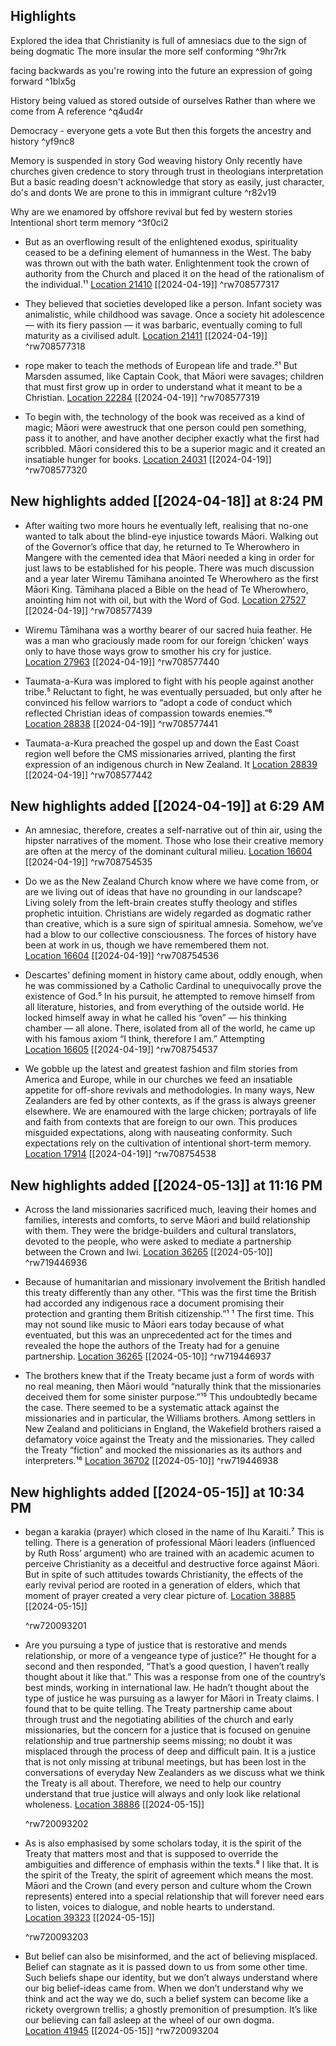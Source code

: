 ## Highlights

Explored the idea that Christianity is full of amnesiacs due to the sign of being dogmatic
The more insular the more self conforming ^9hr7rk

facing backwards as you're rowing into the future
an expression of going forward ^1blx5g

History being valued as stored outside of ourselves
Rather than where we come from
A reference ^q4ud4r

Democracy - everyone gets a vote
But then this forgets the ancestry and history ^yf9nc8

Memory is suspended in story 
God weaving history
Only recently have churches given credence to story through trust in theologians interpretation
But a basic reading doesn't acknowledge that story as easily, just character, do's and donts
We are prone to this in immigrant culture  ^r82v19

Why are we enamored by offshore revival but fed by western stories
Intentional short term memory ^3f0ci2


- But as an overflowing result of the enlightened exodus, spirituality ceased to be a defining element of humanness in the West. The baby was thrown out with the bath water. Enlightenment took the crown of authority from the Church and placed it on the head of the rationalism of the individual.¹¹ [Location 21410](https://readwise.io/to_kindle?action=open&asin=B07HMJCLNB&location=21410) [[2024-04-19]]
   ^rw708577317

- They believed that societies developed like a person. Infant society was animalistic, while childhood was savage. Once a society hit adolescence — with its fiery passion — it was barbaric, eventually coming to full maturity as a civilised adult. [Location 21411](https://readwise.io/to_kindle?action=open&asin=B07HMJCLNB&location=21411) [[2024-04-19]]
   ^rw708577318

- rope maker to teach the methods of European life and trade.²¹ But Marsden assumed, like Captain Cook, that Māori were savages; children that must first grow up in order to understand what it meant to be a Christian. [Location 22284](https://readwise.io/to_kindle?action=open&asin=B07HMJCLNB&location=22284) [[2024-04-19]]
   ^rw708577319

- To begin with, the technology of the book was received as a kind of magic; Māori were awestruck that one person could pen something, pass it to another, and have another decipher exactly what the first had scribbled. Māori considered this to be a superior magic and it created an insatiable hunger for books. [Location 24031](https://readwise.io/to_kindle?action=open&asin=B07HMJCLNB&location=24031) [[2024-04-19]]
   ^rw708577320

## New highlights added [[2024-04-18]] at 8:24 PM
- After waiting two more hours he eventually left, realising that no-one wanted to talk about the blind-eye injustice towards Māori. Walking out of the Governor’s office that day, he returned to Te Wherowhero in Mangere with the cemented idea that Māori needed a king in order for just laws to be established for his people. There was much discussion and a year later Wiremu Tāmihana anointed Te Wherowhero as the first Māori King. Tāmihana placed a Bible on the head of Te Wherowhero, anointing him not with oil, but with the Word of God. [Location 27527](https://readwise.io/to_kindle?action=open&asin=B07HMJCLNB&location=27527) [[2024-04-19]]
   ^rw708577439

- Wiremu Tāmihana was a worthy bearer of our sacred huia feather. He was a man who graciously made room for our foreign ‘chicken’ ways only to have those ways grow to smother his cry for justice. [Location 27963](https://readwise.io/to_kindle?action=open&asin=B07HMJCLNB&location=27963) [[2024-04-19]]
   ^rw708577440

- Taumata-a-Kura was implored to fight with his people against another tribe.⁵ Reluctant to fight, he was eventually persuaded, but only after he convinced his fellow warriors to “adopt a code of conduct which reflected Christian ideas of compassion towards enemies.”⁶ [Location 28838](https://readwise.io/to_kindle?action=open&asin=B07HMJCLNB&location=28838) [[2024-04-19]]
   ^rw708577441

- Taumata-a-Kura preached the gospel up and down the East Coast region well before the CMS missionaries arrived, planting the first expression of an indigenous church in New Zealand. It [Location 28839](https://readwise.io/to_kindle?action=open&asin=B07HMJCLNB&location=28839) [[2024-04-19]]
   ^rw708577442

## New highlights added [[2024-04-19]] at 6:29 AM
- An amnesiac, therefore, creates a self-narrative out of thin air, using the hipster narratives of the moment. Those who lose their creative memory are often at the mercy of the dominant cultural milieu. [Location 16604](https://readwise.io/to_kindle?action=open&asin=B07HMJCLNB&location=16604) [[2024-04-19]]
   ^rw708754535

- Do we as the New Zealand Church know where we have come from, or are we living out of ideas that have no grounding in our landscape? Living solely from the left-brain creates stuffy theology and stifles prophetic intuition. Christians are widely regarded as dogmatic rather than creative, which is a sure sign of spiritual amnesia. Somehow, we’ve had a blow to our collective consciousness. The forces of history have been at work in us, though we have remembered them not. [Location 16604](https://readwise.io/to_kindle?action=open&asin=B07HMJCLNB&location=16604) [[2024-04-19]]
   ^rw708754536

- Descartes’ defining moment in history came about, oddly enough, when he was commissioned by a Catholic Cardinal to unequivocally prove the existence of God.⁵ In his pursuit, he attempted to remove himself from all literature, histories, and from everything of the outside world. He locked himself away in what he called his “oven” — his thinking chamber — all alone. There, isolated from all of the world, he came up with his famous axiom “I think, therefore I am.” Attempting [Location 16605](https://readwise.io/to_kindle?action=open&asin=B07HMJCLNB&location=16605) [[2024-04-19]]
   ^rw708754537

- We gobble up the latest and greatest fashion and film stories from America and Europe, while in our churches we feed an insatiable appetite for off-shore revivals and methodologies. In many ways, New Zealanders are fed by other contexts, as if the grass is always greener elsewhere. We are enamoured with the large chicken; portrayals of life and faith from contexts that are foreign to our own. This produces misguided expectations, along with nauseating conformity. Such expectations rely on the cultivation of intentional short-term memory. [Location 17914](https://readwise.io/to_kindle?action=open&asin=B07HMJCLNB&location=17914) [[2024-04-19]]
   ^rw708754538

## New highlights added [[2024-05-13]] at 11:16 PM
- Across the land missionaries sacrificed much, leaving their homes and families, interests and comforts, to serve Māori and build relationship with them. They were the bridge-builders and cultural translators, devoted to the people, who were asked to mediate a partnership between the Crown and Iwi. [Location 36265](https://readwise.io/to_kindle?action=open&asin=B07HMJCLNB&location=36265) [[2024-05-10]]
   ^rw719446936

- Because of humanitarian and missionary involvement the British handled this treaty differently than any other. “This was the first time the British had accorded any indigenous race a document promising their protection and granting them British citizenship.”¹ ¹ The first time. This may not sound like music to Māori ears today because of what eventuated, but this was an unprecedented act for the times and revealed the hope the authors of the Treaty had for a genuine partnership. [Location 36265](https://readwise.io/to_kindle?action=open&asin=B07HMJCLNB&location=36265) [[2024-05-10]]
   ^rw719446937

- The brothers knew that if the Treaty became just a form of words with no real meaning, then Māori would “naturally think that the missionaries deceived them for some sinister purpose.”¹⁵ This undoubtedly became the case. There seemed to be a systematic attack against the missionaries and in particular, the Williams brothers. Among settlers in New Zealand and politicians in England, the Wakefield brothers raised a defamatory voice against the Treaty and the missionaries. They called the Treaty “fiction” and mocked the missionaries as its authors and interpreters.¹⁶ [Location 36702](https://readwise.io/to_kindle?action=open&asin=B07HMJCLNB&location=36702) [[2024-05-10]]
   ^rw719446938

## New highlights added [[2024-05-15]] at 10:34 PM
- began a karakia (prayer) which closed in the name of Ihu Karaiti.⁷ This is telling. There is a generation of professional Māori leaders (influenced by Ruth Ross’ argument) who are trained with an academic acumen to perceive Christianity as a deceitful and destructive force against Māori. But in spite of such attitudes towards Christianity, the effects of the early revival period are rooted in a generation of elders, which that moment of prayer created a very clear picture of. [Location 38885](https://readwise.io/to_kindle?action=open&asin=B07HMJCLNB&location=38885) [[2024-05-15]]
  
  ^rw720093201

- Are you pursuing a type of justice that is restorative and mends relationship, or more of a vengeance type of justice?” He thought for a second and then responded, “That’s a good question, I haven’t really thought about it like that.” This was a response from one of the country’s best minds, working in international law. He hadn’t thought about the type of justice he was pursuing as a lawyer for Māori in Treaty claims. I found that to be quite telling. The Treaty partnership came about through trust and the negotiating abilities of the church and early missionaries, but the concern for a justice that is focused on genuine relationship and true partnership seems missing; no doubt it was misplaced through the process of deep and difficult pain. It is a justice that is not only missing at tribunal meetings, but has been lost in the conversations of everyday New Zealanders as we discuss what we think the Treaty is all about. Therefore, we need to help our country understand that true justice will always and only look like relational wholeness. [Location 38886](https://readwise.io/to_kindle?action=open&asin=B07HMJCLNB&location=38886) [[2024-05-15]]
  
  ^rw720093202

- As is also emphasised by some scholars today, it is the spirit of the Treaty that matters most and that is supposed to override the ambiguities and difference of emphasis within the texts.⁸ I like that. It is the spirit of the Treaty, the spirit of agreement which means the most. Māori and the Crown (and every person and culture whom the Crown represents) entered into a special relationship that will forever need ears to listen, voices to dialogue, and noble hearts to understand. [Location 39323](https://readwise.io/to_kindle?action=open&asin=B07HMJCLNB&location=39323) [[2024-05-15]]
  
  ^rw720093203

- But belief can also be misinformed, and the act of believing misplaced. Belief can stagnate as it is passed down to us from some other time. Such beliefs shape our identity, but we don’t always understand where our big belief-ideas came from. When we don’t understand why we think and act the way we do, such a belief system can become like a rickety overgrown trellis; a ghostly premonition of presumption. It’s like our believing can fall asleep at the wheel of our own dogma. [Location 41945](https://readwise.io/to_kindle?action=open&asin=B07HMJCLNB&location=41945) [[2024-05-15]]
   ^rw720093204

